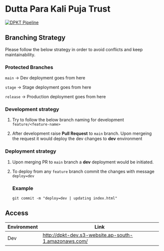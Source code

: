 # Dutta Para Kali Puja Trust
[![DPKT Pipeline](https://github.com/Tech-Huddle/dpkt/actions/workflows/github-actions.yml/badge.svg?branch=main)](https://github.com/Tech-Huddle/dpkt/actions/workflows/github-actions.yml)

## Branching Strategy
Please follow the below strategy in order to avoid conflicts and keep maintainability.

### Protected Branches

`main` -> Dev deployment goes from here

`stage` -> Stage deployment goes from here

`release` -> Production deployment goes from here


### Development strategy

1. Try to follow the below branch naming for development `feature/<feature-name>`

2. After development raise **Pull Request** to `main` branch. Upon mergeing the request it would deploy the dev changes to **dev** environment

### Deployment strategy
1. Upon merging PR to `main` branch a **dev** deployment would be initiated.
2. To deploy from any `feature` branch commit the changes with message `deploy=dev`

     ### Example
     ```
     git commit -m "deploy=dev | updating index.html"
     ```

## Access
|Environment|Link  |
|--|--|
| Dev | http://dpkt-dev.s3-website.ap-south-1.amazonaws.com/ |
